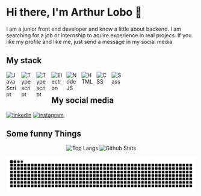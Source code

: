 # Hi there, I'm Arthur Lobo 👋

I am a junior front end developer and know a little about backend. I am searching for a job or internship to aquire experience in real projecs. If you like my profile and like me, just send a message in my social media.

## My stack

<div>
  <img align="left" alt="JavaScript" width="30px" style="padding-right:10px;" src="https://cdn.jsdelivr.net/gh/devicons/devicon/icons/javascript/javascript-original.svg" />

  <img align="left" alt="Typescript" width="30px" style="padding-right:10px;" src="https://cdn.jsdelivr.net/gh/devicons/devicon/icons/typescript/typescript-original.svg" />

  <img align="left" alt="Typescript" width="30px" style="padding-right:10px;" src="https://cdn.jsdelivr.net/gh/devicons/devicon/icons/react/react-original.svg" />

  <img align="left" alt="Electron" width="30px" style="padding-right:10px;" src="https://cdn.jsdelivr.net/gh/devicons/devicon/icons/electron/electron-original.svg" />

  <img align="left" alt="NodeJS" width="30px" style="padding-right:10px;" src="https://cdn.jsdelivr.net/gh/devicons/devicon/icons/nodejs/nodejs-original.svg" />

  <img align="left" alt="HTML" width="30px" style="padding-right:10px;" src="https://cdn.jsdelivr.net/gh/devicons/devicon/icons/html5/html5-original.svg" />

  <img align="left" alt="CSS" width="30px" style="padding-right:10px;" src="https://cdn.jsdelivr.net/gh/devicons/devicon/icons/css3/css3-original.svg" />

  <img align="left" alt="Sass" width="30px" style="padding-right:10px;" src="https://cdn.jsdelivr.net/gh/devicons/devicon/icons/sass/sass-original.svg" />
</div>

<br/><br/>

## My social media

[![linkedin](https://img.shields.io/badge/-Arthur%20Lobo-05122A?style=flat&logo=linkedin)](https://www.linkedin.com/in/arthur-lobo-940a99263/)
[![instagram](https://img.shields.io/badge/-Arthur%20Lobo-05122A?style=flat&logo=instagram)](https://www.instagram.com/arthur_cipriano_lobo/)

## Some funny Things

<div align="center">
  
![Top Langs](https://github-readme-stats.vercel.app/api/top-langs/?username=ArthurLobopro&theme=radical&layout=compact&card_width=290&&langs_count=4)
![Github Stats](https://github-readme-stats.vercel.app/api?username=arthurlobopro&show_icons=true&theme=radical&hide=issues&hide_title=true)
  
</div>


<div align="center">
  <picture>
  <source media="(prefers-color-scheme: dark)" srcset="https://raw.githubusercontent.com/arthurlobopro/arthurlobopro/output/github-contribution-grid-snake-dark.svg">
  <source media="(prefers-color-scheme: light)" srcset="https://raw.githubusercontent.com/arthurlobopro/arthurlobopro/output/github-contribution-grid-snake.svg">
  <img alt="github contribution grid snake animation" src="https://raw.githubusercontent.com/arthurlobopro/arthurlobopro/output/github-contribution-grid-snake.svg">
</picture>
</div>

<!-- ## I'm currently working/learning these technologies

<img align="left" alt="JavaScript" width="30px" style="padding-right:10px;" src="https://cdn.jsdelivr.net/gh/devicons/devicon/icons/javascript/javascript-original.svg" />

<img align="left" alt="Typescript" width="30px" style="padding-right:10px;" src="https://cdn.jsdelivr.net/gh/devicons/devicon/icons/typescript/typescript-original.svg" />

<img align="left" alt="Typescript" width="30px" style="padding-right:10px;" src="https://cdn.jsdelivr.net/gh/devicons/devicon/icons/react/react-original.svg" />

<img align="left" alt="Typescript" width="30px" style="padding-right:10px;" src="https://cdn.jsdelivr.net/gh/devicons/devicon/icons/electron/electron-original.svg" />

<img align="left" alt="Typescript" width="30px" style="padding-right:10px;" src="https://cdn.jsdelivr.net/gh/devicons/devicon/icons/nodejs/nodejs-original.svg" />

<img align="left" alt="Typescript" width="30px" style="padding-right:10px;" src="https://cdn.jsdelivr.net/gh/devicons/devicon/icons/html5/html5-original.svg" />

<img align="left" alt="Typescript" width="30px" style="padding-right:10px;" src="https://cdn.jsdelivr.net/gh/devicons/devicon/icons/css3/css3-original.svg" />

<img align="left" alt="Typescript" width="30px" style="padding-right:10px;" src="https://cdn.jsdelivr.net/gh/devicons/devicon/icons/sass/sass-original.svg" /> -->



<!--
**ArthurLobopro/arthurlobopro** is a ✨ _special_ ✨ repository because its `README.md` (this file) appears on your GitHub profile.

Here are some ideas to get you started:

- 🔭 I’m currently working on ...
- 🌱 I’m currently learning ...
- 👯 I’m looking to collaborate on ...
- 🤔 I’m looking for help with ...
- 💬 Ask me about ...
- 📫 How to reach me: ...
- 😄 Pronouns: ...
- ⚡ Fun fact: ...
-->
